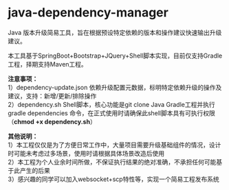 # java-dependency-manager
Java 版本升级简易工具，旨在根据预设特定依赖的版本和操作建议快速输出升级建议。

本工具基于SpringBoot+Bootstrap+JQuery+Shell脚本实现，目前仅支持Gradle工程，择期支持Maven工程。

**注意事项：**<br/>
1）dependency-update.json 依赖升级配置元数据，标明特定依赖升级的操作及建议，支持：新增/更新/排除操作<br/>
2）dependency.sh Shell脚本，核心功能是git clone Java Gradle工程并执行 gradle dependencies 命令，在正式使用时请确保此shell脚本具有可执行权限（**chmod +x dependency.sh**）

**其他说明：**<br/>
1）本工程仅仅是为了方便日常工作中，大量项目需要升级基础组件的情况，设计时可能未考虑过多场景，使用时请根据具体场景改造后使用<br/>
2）本工程为个人业余时间所做，不保证执行结果的绝对准确，不承担任何可能基于此产生的后果<br/>
3）感兴趣的同学可以加入websocket+scp特性等，实现一个简易工程发布系统



